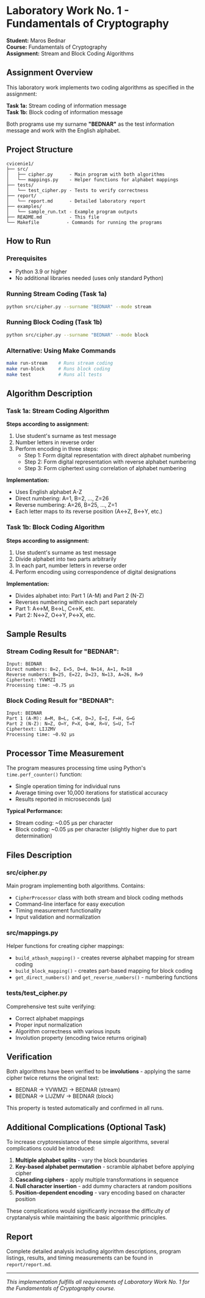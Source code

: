 # Laboratory Work No. 1 - Fundamentals of Cryptography
**Student:** Maros Bednar  
**Course:** Fundamentals of Cryptography  
**Assignment:** Stream and Block Coding Algorithms

## Assignment Overview

This laboratory work implements two coding algorithms as specified in the assignment:

**Task 1a:** Stream coding of information message  
**Task 1b:** Block coding of information message

Both programs use my surname **"BEDNAR"** as the test information message and work with the English alphabet.

## Project Structure

```
cvicenie1/
├── src/
│   ├── cipher.py      - Main program with both algorithms
│   └── mappings.py    - Helper functions for alphabet mappings
├── tests/
│   └── test_cipher.py - Tests to verify correctness
├── report/
│   └── report.md      - Detailed laboratory report
├── examples/
│   └── sample_run.txt - Example program outputs
├── README.md          - This file
└── Makefile          - Commands for running the programs
```

## How to Run

### Prerequisites
- Python 3.9 or higher
- No additional libraries needed (uses only standard Python)

### Running Stream Coding (Task 1a)
```bash
python src/cipher.py --surname "BEDNAR" --mode stream
```

### Running Block Coding (Task 1b)
```bash
python src/cipher.py --surname "BEDNAR" --mode block
```

### Alternative: Using Make Commands
```bash
make run-stream    # Runs stream coding
make run-block     # Runs block coding
make test          # Runs all tests
```

## Algorithm Description

### Task 1a: Stream Coding Algorithm

**Steps according to assignment:**
1. Use student's surname as test message
2. Number letters in reverse order
3. Perform encoding in three steps:
   - Step 1: Form digital representation with direct alphabet numbering
   - Step 2: Form digital representation with reverse alphabet numbering  
   - Step 3: Form ciphertext using correlation of alphabet numbering

**Implementation:**
- Uses English alphabet A-Z
- Direct numbering: A=1, B=2, ..., Z=26
- Reverse numbering: A=26, B=25, ..., Z=1
- Each letter maps to its reverse position (A↔Z, B↔Y, etc.)

### Task 1b: Block Coding Algorithm

**Steps according to assignment:**
1. Use student's surname as test message
2. Divide alphabet into two parts arbitrarily
3. In each part, number letters in reverse order
4. Perform encoding using correspondence of digital designations

**Implementation:**
- Divides alphabet into: Part 1 (A-M) and Part 2 (N-Z)
- Reverses numbering within each part separately
- Part 1: A↔M, B↔L, C↔K, etc.
- Part 2: N↔Z, O↔Y, P↔X, etc.

## Sample Results

### Stream Coding Result for "BEDNAR":
```
Input: BEDNAR
Direct numbers: B=2, E=5, D=4, N=14, A=1, R=18
Reverse numbers: B=25, E=22, D=23, N=13, A=26, R=9
Ciphertext: YVWMZI
Processing time: ~0.75 μs
```

### Block Coding Result for "BEDNAR":
```
Input: BEDNAR
Part 1 (A-M): A↔M, B↔L, C↔K, D↔J, E↔I, F↔H, G↔G
Part 2 (N-Z): N↔Z, O↔Y, P↔X, Q↔W, R↔V, S↔U, T↔T
Ciphertext: LIJZMV
Processing time: ~0.92 μs
```

## Processor Time Measurement

The program measures processing time using Python's `time.perf_counter()` function:
- Single operation timing for individual runs
- Average timing over 10,000 iterations for statistical accuracy
- Results reported in microseconds (μs)

**Typical Performance:**
- Stream coding: ~0.05 μs per character
- Block coding: ~0.05 μs per character (slightly higher due to part determination)

## Files Description

### src/cipher.py
Main program implementing both algorithms. Contains:
- `CipherProcessor` class with both stream and block coding methods
- Command-line interface for easy execution
- Timing measurement functionality
- Input validation and normalization

### src/mappings.py
Helper functions for creating cipher mappings:
- `build_atbash_mapping()` - creates reverse alphabet mapping for stream coding
- `build_block_mapping()` - creates part-based mapping for block coding
- `get_direct_numbers()` and `get_reverse_numbers()` - numbering functions

### tests/test_cipher.py
Comprehensive test suite verifying:
- Correct alphabet mappings
- Proper input normalization
- Algorithm correctness with various inputs
- Involution property (encoding twice returns original)

## Verification

Both algorithms have been verified to be **involutions** - applying the same cipher twice returns the original text:
- BEDNAR → YVWMZI → BEDNAR (stream)
- BEDNAR → LIJZMV → BEDNAR (block)

This property is tested automatically and confirmed in all runs.

## Additional Complications (Optional Task)

To increase cryptoresistance of these simple algorithms, several complications could be introduced:

1. **Multiple alphabet splits** - vary the block boundaries
2. **Key-based alphabet permutation** - scramble alphabet before applying cipher
3. **Cascading ciphers** - apply multiple transformations in sequence
4. **Null character insertion** - add dummy characters at random positions
5. **Position-dependent encoding** - vary encoding based on character position

These complications would significantly increase the difficulty of cryptanalysis while maintaining the basic algorithmic principles.

## Report

Complete detailed analysis including algorithm descriptions, program listings, results, and timing measurements can be found in `report/report.md`.

---

*This implementation fulfills all requirements of Laboratory Work No. 1 for the Fundamentals of Cryptography course.*









